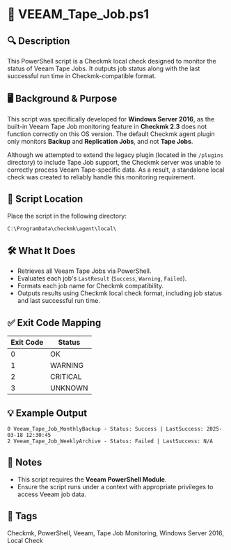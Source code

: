 # 📄 VEEAM_Tape_Job.ps1

## 🔍 Description
This PowerShell script is a Checkmk local check designed to monitor the status of Veeam Tape Jobs. It outputs job status along with the last successful run time in Checkmk-compatible format.

## 🖥️ Background & Purpose
This script was specifically developed for **Windows Server 2016**, as the built-in Veeam Tape Job monitoring feature in **Checkmk 2.3** does not function correctly on this OS version. The default Checkmk agent plugin only monitors **Backup** and **Replication Jobs**, and not **Tape Jobs**.

Although we attempted to extend the legacy plugin (located in the `/plugins` directory) to include Tape Job support, the Checkmk server was unable to correctly process Veeam Tape-specific data. As a result, a standalone local check was created to reliably handle this monitoring requirement.

## 📂 Script Location
Place the script in the following directory:
```
C:\ProgramData\checkmk\agent\local\
```

## 🛠️ What It Does
- Retrieves all Veeam Tape Jobs via PowerShell.
- Evaluates each job's `LastResult` (`Success`, `Warning`, `Failed`).
- Formats each job name for Checkmk compatibility.
- Outputs results using Checkmk local check format, including job status and last successful run time.

## ✅ Exit Code Mapping
| Exit Code | Status    |
|-----------|-----------|
| 0         | OK        |
| 1         | WARNING   |
| 2         | CRITICAL  |
| 3         | UNKNOWN   |

## 💡 Example Output
```
0 Veeam_Tape_Job_MonthlyBackup - Status: Success | LastSuccess: 2025-03-18 12:30:45
2 Veeam_Tape_Job_WeeklyArchive - Status: Failed | LastSuccess: N/A
```

## 📎 Notes
- This script requires the **Veeam PowerShell Module**.
- Ensure the script runs under a context with appropriate privileges to access Veeam job data.

## 🔖 Tags
Checkmk, PowerShell, Veeam, Tape Job Monitoring, Windows Server 2016, Local Check